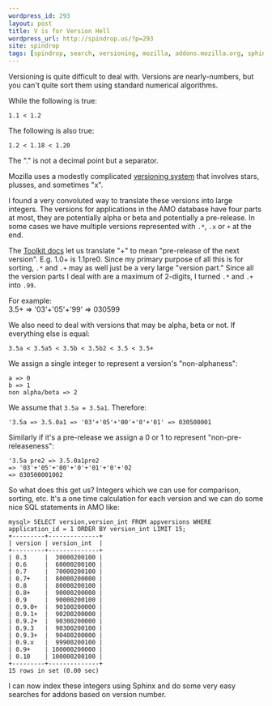 ```yaml
---
wordpress_id: 293
layout: post
title: V is for Version Hell
wordpress_url: http://spindrop.us/?p=293
site: spindrop
tags: [spindrop, search, versioning, mozilla, addons.mozilla.org, sphinx]
---
```

[t]: https://developer.mozilla.org/en/Toolkit_version_format

Versioning is quite difficult to deal with.  Versions are nearly-numbers, but you can't quite sort them using standard numerical algorithms.

While the following is true:

	1.1	< 1.2

The following is also true:

	1.2	< 1.18 < 1.20

The "." is not a decimal point but a separator.

Mozilla uses a modestly complicated [versioning system][t] that involves stars, plusses, and sometimes "x".

I found a very convoluted way to translate these versions into large integers.  The versions for applications in the AMO database have four parts at most, they are potentially alpha or beta and potentially a pre-release.  In some cases we have multiple versions represented with `.*`, `.x` or `+` at the end.
<!--more-->
The [Toolkit docs][t] let us translate "+" to mean "pre-release of the next version".  E.g. 1.0+ is 1.1pre0.  Since my primary purpose of all this is for sorting, `.*` and `.+` may as well just be a very large "version part."  Since all the version parts I deal with are a maximum of 2-digits, I turned `.*` and `.+` into `.99`.

For example:  
	3.5+ => '03'+'05'+'99' => 030599

We also need to deal with versions that may be alpha, beta or not.  If everything else is equal:

	3.5a < 3.5a5 < 3.5b < 3.5b2 < 3.5 < 3.5+

We assign a single integer to represent a version's "non-alphaness":

	a => 0
	b => 1
	non alpha/beta => 2

We assume that `3.5a = 3.5a1`.  Therefore:

	'3.5a => 3.5.0a1 => '03'+'05'+'00'+'0'+'01' => 030500001

Similarly if it's a pre-release we assign a 0 or 1 to represent "non-pre-releaseness":

	'3.5a pre2 => 3.5.0a1pre2 
	=> '03'+'05'+'00'+'0'+'01'+'0'+'02 
	=> 030500001002

So what does this get us?  Integers which we can use for comparison, sorting, etc.  It's a one time calculation for each version and we can do some nice SQL statements in AMO like:

	mysql> SELECT version,version_int FROM appversions WHERE application_id = 1 ORDER BY version_int LIMIT 15;
	+---------+--------------+
	| version | version_int  |
	+---------+--------------+
	| 0.3     |  30000200100 | 
	| 0.6     |  60000200100 | 
	| 0.7     |  70000200100 | 
	| 0.7+    |  80000200000 | 
	| 0.8     |  80000200100 | 
	| 0.8+    |  90000200000 | 
	| 0.9     |  90000200100 | 
	| 0.9.0+  |  90100200000 | 
	| 0.9.1+  |  90200200000 | 
	| 0.9.2+  |  90300200000 | 
	| 0.9.3   |  90300200100 | 
	| 0.9.3+  |  90400200000 | 
	| 0.9.x   |  99900200100 | 
	| 0.9+    | 100000200000 | 
	| 0.10    | 100000200100 | 
	+---------+--------------+
	15 rows in set (0.00 sec)

I can now index these integers using Sphinx and do some very easy searches for addons based on version number.

